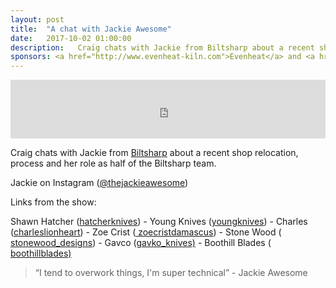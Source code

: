 ```yaml
---
layout: post
title:  "A chat with Jackie Awesome"
date:   2017-10-02 01:00:00
description:   Craig chats with Jackie from Biltsharp about a recent shop relocation, process and her role as half of the Biltsharp team.
sponsors: <a href="http://www.evenheat-kiln.com">Evenheat</a> and <a href="http://www.tormek.com">Tormek</a>
---
```



<iframe frameborder='0' height='94px' scrolling='no' seamless src='https://simplecast.com/e/88462?style=medium-light' width='100%'></iframe>

Craig chats with Jackie from <a href="https://biltsharp.com">Biltsharp</a> about a recent shop relocation, process and her role as half of the Biltsharp team.

Jackie on Instagram (<a href="http://www.instagram.com/thejackieawesome">@thejackieawesome</a>)

 
  Links from the show:  

Shawn Hatcher (<a href="https://www.instagram.com/hatcherknives/">hatcherknives</a>) - Young Knives (<a href="https://www.instagram.com/youngknives">youngknives</a>) - Charles (<a href="https://www.instagram.com/charleslionheart">charleslionheart</a>) - Zoe Crist (<a href="https://www.instagram.com/zoecristdamascus/"> zoecristdamascus</a>) - Stone Wood (<a href="https://www.instagram.com/stonewood_designs/"> stonewood_designs</a>) - Gavco (<a href="https://www.instagram.com/gavko_knives/">gavko_knives)</a> - Boothill Blades (<a href="https://www.instagram.com/boothillblades/"> boothillblades)</a> 

<blockquote class="largeQuote">“I tend to overwork things, I'm super technical” - Jackie Awesome</blockquote>




